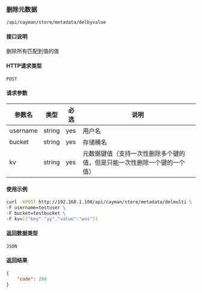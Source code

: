 ### 删除元数据
`/api/cayman/store/metadata/delbyvalue`

#### 接口说明
删除所有匹配到值的值

#### HTTP请求类型
`POST`

#### 请求参数
|参数名|类型|必选|说明|
|--|--|--|--|
|username|string|yes|用户名|
|bucket|string|yes|存储桶名|
|kv|string|yes|元数据键值（支持一次性删除多个键的值，但是只能一次性删除一个键的一个值）|

#### 使用示例
```sh
curl -XPOST http://192.168.1.100/api/cayman/store/metadata/delmulti \
-F username=testuser \
-F bucket=testbucket \
-F kv=[{"key":"yy","value":"wss"}]
```
#### 返回数据类型
`JSON`

#### 返回结果
```json
{
	"code":	200
}
```
